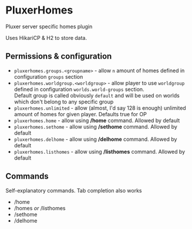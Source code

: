 # PluxerHomes

Pluxer server specific homes plugin

Uses HikariCP & H2 to store data.

## Permissions & configuration

- `pluxerhomes.groups.<groupname>`  - allow `n` amount of homes defined in configuration `groups` section
- `pluxerhomes.worldgroup.<worldgroup>` - allow player to use `worldgroup` defined in configuration `worlds.world-groups` section.  
        Default group is called obviously `default` and will be used on worlds which don't belong to any specific group
- `pluxerhomes.unlimited` - allow (almost, I'd say 128 is enough) unlimited amount of homes for given player. Defaults true for OP
- `pluxerhomes.home` - allow using __/home__ command. Allowed by default
- `pluxerhomes.sethome` - allow using __/sethome__ command. Allowed by default
- `pluxerhomes.delhome` - allow using __/delhome__ command. Allowed by default
- `pluxerhomes.listhomes` - allow using __/listhomes__ command. Allowed by default

## Commands
Self-explanatory commands. Tab completion also works

- /home
- /homes _or_ /listhomes
- /sethome
- /delhome

